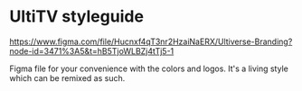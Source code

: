 # UltiTV styleguide

https://www.figma.com/file/Hucnxf4qT3nr2HzaiNaERX/Ultiverse-Branding?node-id=3471%3A5&t=hB5TjoWLBZj4tTj5-1 

Figma file for your convenience with the colors and logos. It's a living style which can be remixed as such.
